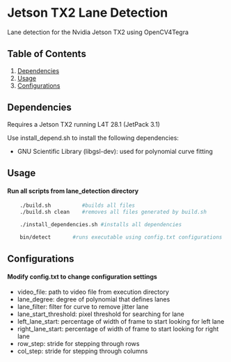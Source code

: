 # Jetson TX2 Lane Detection
Lane detection for the Nvidia Jetson TX2 using OpenCV4Tegra

## Table of Contents

1. [Dependencies](#dependencies)
2. [Usage](#usage)
3. [Configurations](#configurations)

## Dependencies
Requires a Jetson TX2 running L4T 28.1 (JetPack 3.1)

Use install_depend.sh to install the following dependencies:
* GNU Scientific Library (libgsl-dev): used for polynomial curve fitting

## Usage
#### Run all scripts from lane_detection directory
```bash
    ./build.sh          #builds all files
    ./build.sh clean    #removes all files generated by build.sh
```

```bash
    ./install_dependencies.sh #installs all dependencies
```

```bash
    bin/detect       #runs executable using config.txt configurations
```

## Configurations
#### Modify config.txt to change configuration settings
* video_file: path to video file from execution directory
* lane_degree: degree of polynomial that defines lanes
* lane_filter: filter for curve to remove jitter lane
* lane_start_threshold: pixel threshold for searching for lane
* left_lane_start: percentage of width of frame to start looking for left lane
* right_lane_start: percentage of width of frame to start looking for right lane
* row_step: stride for stepping through rows
* col_step: stride for stepping through columns
